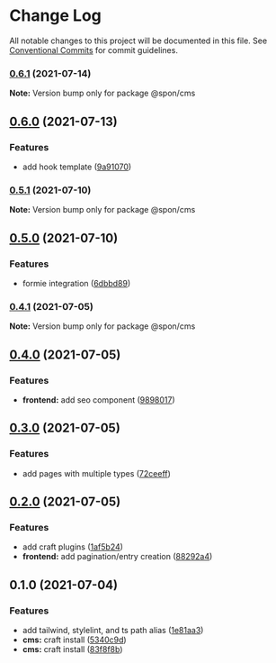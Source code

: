 # Change Log

All notable changes to this project will be documented in this file.
See [Conventional Commits](https://conventionalcommits.org) for commit guidelines.

### [0.6.1](https://github.com/magicspon/nextjs-craftcms-mono/compare/@spon/cms@0.6.0...@spon/cms@0.6.1) (2021-07-14)

**Note:** Version bump only for package @spon/cms





## [0.6.0](https://github.com/magicspon/nextjs-craftcms-mono/compare/@spon/cms@0.5.1...@spon/cms@0.6.0) (2021-07-13)


### Features

* add hook template ([9a91070](https://github.com/magicspon/nextjs-craftcms-mono/commit/9a910700a04fed543504ee00818c7abc2a49791b))



### [0.5.1](https://github.com/magicspon/nextjs-craftcms-mono/compare/@spon/cms@0.5.0...@spon/cms@0.5.1) (2021-07-10)

**Note:** Version bump only for package @spon/cms





## [0.5.0](https://github.com/magicspon/nextjs-craftcms-mono/compare/@spon/cms@0.4.1...@spon/cms@0.5.0) (2021-07-10)


### Features

* formie integration ([6dbbd89](https://github.com/magicspon/nextjs-craftcms-mono/commit/6dbbd8932e175c00530e7b3e3c4509e253d0e328))



### [0.4.1](https://github.com/magicspon/nextjs-craftcms-mono/compare/@spon/cms@0.4.0...@spon/cms@0.4.1) (2021-07-05)

**Note:** Version bump only for package @spon/cms





## [0.4.0](https://github.com/magicspon/nextjs-craftcms-mono/compare/@spon/cms@0.3.0...@spon/cms@0.4.0) (2021-07-05)


### Features

* **frontend:** add seo component ([9898017](https://github.com/magicspon/nextjs-craftcms-mono/commit/9898017d19228464784b39e8c73f79d320a009df))



## [0.3.0](https://github.com/magicspon/nextjs-craftcms-mono/compare/@spon/cms@0.2.0...@spon/cms@0.3.0) (2021-07-05)


### Features

* add pages with multiple types ([72ceeff](https://github.com/magicspon/nextjs-craftcms-mono/commit/72ceeff8df655b1db6311796cd8c188c4968efdd))



## [0.2.0](https://github.com/magicspon/nextjs-craftcms-mono/compare/@spon/cms@0.1.0...@spon/cms@0.2.0) (2021-07-05)


### Features

* add craft plugins ([1af5b24](https://github.com/magicspon/nextjs-craftcms-mono/commit/1af5b242a517f18e5c62be40a0dcb2910c5610e3))
* **frontend:** add pagination/entry creation ([88292a4](https://github.com/magicspon/nextjs-craftcms-mono/commit/88292a40336a5e59bd472e200338e851b30d4d47))



## 0.1.0 (2021-07-04)


### Features

* add tailwind, stylelint, and ts path alias ([1e81aa3](https://github.com/magicspon/nextjs-craftcms-mono/commit/1e81aa32ec097b73d13eae703a1281f3870151b5))
* **cms:** craft install ([5340c9d](https://github.com/magicspon/nextjs-craftcms-mono/commit/5340c9daa0b8e5a5ed3d7b6bf1b23580f66a88df))
* **cms:** craft install ([83f8f8b](https://github.com/magicspon/nextjs-craftcms-mono/commit/83f8f8bb971adea380cf0bf87131cd075d200d21))
